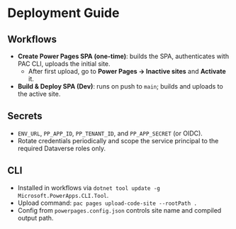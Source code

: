 
# Deployment Guide

## Workflows
- **Create Power Pages SPA (one-time)**: builds the SPA, authenticates with PAC CLI, uploads the initial site.
  - After first upload, go to **Power Pages → Inactive sites** and **Activate** it.
- **Build & Deploy SPA (Dev)**: runs on push to `main`; builds and uploads to the active site.

## Secrets
- `ENV_URL`, `PP_APP_ID`, `PP_TENANT_ID`, and `PP_APP_SECRET` (or OIDC).
- Rotate credentials periodically and scope the service principal to the required Dataverse roles only.

## CLI
- Installed in workflows via `dotnet tool update -g Microsoft.PowerApps.CLI.Tool`.
- Upload command: `pac pages upload-code-site --rootPath .`
- Config from `powerpages.config.json` controls site name and compiled output path.

